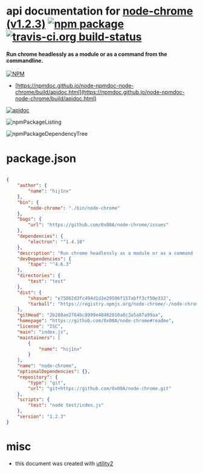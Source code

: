 # api documentation for  [node-chrome (v1.2.3)](https://github.com/0x00A/node-chrome#readme)  [![npm package](https://img.shields.io/npm/v/npmdoc-node-chrome.svg?style=flat-square)](https://www.npmjs.org/package/npmdoc-node-chrome) [![travis-ci.org build-status](https://api.travis-ci.org/npmdoc/node-npmdoc-node-chrome.svg)](https://travis-ci.org/npmdoc/node-npmdoc-node-chrome)
#### Run chrome headlessly as a module or as a command from the commandline.

[![NPM](https://nodei.co/npm/node-chrome.png?downloads=true&downloadRank=true&stars=true)](https://www.npmjs.com/package/node-chrome)

- [https://npmdoc.github.io/node-npmdoc-node-chrome/build/apidoc.html](https://npmdoc.github.io/node-npmdoc-node-chrome/build/apidoc.html)

[![apidoc](https://npmdoc.github.io/node-npmdoc-node-chrome/build/screenCapture.buildCi.browser.%252Ftmp%252Fbuild%252Fapidoc.html.png)](https://npmdoc.github.io/node-npmdoc-node-chrome/build/apidoc.html)

![npmPackageListing](https://npmdoc.github.io/node-npmdoc-node-chrome/build/screenCapture.npmPackageListing.svg)

![npmPackageDependencyTree](https://npmdoc.github.io/node-npmdoc-node-chrome/build/screenCapture.npmPackageDependencyTree.svg)



# package.json

```json

{
    "author": {
        "name": "hij1nx"
    },
    "bin": {
        "node-chrome": "./bin/node-chrome"
    },
    "bugs": {
        "url": "https://github.com/0x00A/node-chrome/issues"
    },
    "dependencies": {
        "electron": "^1.4.10"
    },
    "description": "Run chrome headlessly as a module or as a command from the commandline.",
    "devDependencies": {
        "tape": "^4.6.3"
    },
    "directories": {
        "test": "test"
    },
    "dist": {
        "shasum": "e75062d3fc494d1d3e29506f157abff3cf50e332",
        "tarball": "https://registry.npmjs.org/node-chrome/-/node-chrome-1.2.3.tgz"
    },
    "gitHead": "2b280ae2764bc8999e40462010a0c3a5a87a99aa",
    "homepage": "https://github.com/0x00A/node-chrome#readme",
    "license": "ISC",
    "main": "index.js",
    "maintainers": [
        {
            "name": "hij1nx"
        }
    ],
    "name": "node-chrome",
    "optionalDependencies": {},
    "repository": {
        "type": "git",
        "url": "git+https://github.com/0x00A/node-chrome.git"
    },
    "scripts": {
        "test": "node test/index.js"
    },
    "version": "1.2.3"
}
```



# misc
- this document was created with [utility2](https://github.com/kaizhu256/node-utility2)
